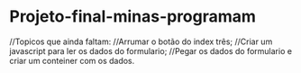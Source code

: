 # Projeto-final-minas-programam
//Topicos que ainda faltam:
//Arrumar o botão do index três;
//Criar um javascript para ler os dados do formulario;
//Pegar os dados do formulario e criar um conteiner com os dados.
